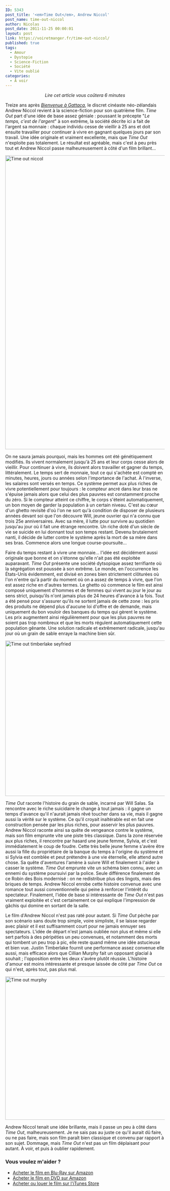 ```yaml
---
ID: 5343
post_title: '<em>Time Out</em>, Andrew Niccol'
post_name: time-out-niccol
author: Nicolas
post_date: 2011-11-25 00:00:01
layout: post
link: https://voiretmanger.fr/time-out-niccol/
published: true
tags:
  - Amour
  - Dystopie
  - Science-Fiction
  - Société
  - Vite oublié
categories:
  - À voir
---
```

<div style="text-align: center;"><em>Lire cet article vous coûtera 6 minutes</em></div>

Treize ans après <em><a href="https://voiretmanger.fr/2011/07/31/bienvenue-a-gattaca-niccol/">Bienvenue à Gattaca</a></em>, le discret cinéaste néo-zélandais Andrew Niccol revient à la science-fiction pour son quatrième film. <em>Time Out</em> part d'une idée de base assez géniale : poussant le précepte "<em>Le temps, c'est de l'argent</em>" à son extrême, la société décrite ici a fait de l'argent sa monnaie : chaque individu cesse de vieillir à 25 ans et doit ensuite travailler pour continuer à vivre en gagnant quelques jours par son travail. Une idée originale et vraiment excellente, mais que <em>Time Out</em> n'exploite pas totalement. Le résultat est agréable, mais c'est à peu près tout et Andrew Niccol passe malheureusement à côté d'un film brillant…

<a href="http://www.allocine.fr/film/fichefilm_gen_cfilm=180314.html"><img class="aligncenter" style="border-style: initial; border-color: initial; border-width: 0px;" src="https://voiretmanger.fr/wp-content/uploads/2011/11/time-out-niccol.jpg" alt="Time out niccol" width="690" height="927" border="0" /></a>

On ne saura jamais pourquoi, mais les hommes ont été génétiquement modifiés. Ils vivent normalement jusqu'à 25 ans et leur corps cesse alors de vieillir. Pour continuer à vivre, ils doivent alors travailler et gagner du temps, littéralement. Le temps sert de monnaie, tout ce qui s'achète est compté en minutes, heures, jours ou années selon l'importance de l'achat. À l'inverse, les salaires sont versés en temps. Ce système permet aux plus riches de vivre potentiellement pour toujours : le compteur ancré dans leur bras ne s'épuise jamais alors que celui des plus pauvres est constamment proche du zéro. Si le compteur atteint ce chiffre, le corps s'éteint automatiquement, un bon moyen de garder la population à un certain niveau. C'est au cœur d'un ghetto revisité d'où l'on ne sort qu'à condition de disposer de plusieurs années devant soi que l'on découvre Will, jeune ouvrier qui n'a connu que trois 25e anniversaires. Avec sa mère, il lutte pour survivre au quotidien jusqu'au jour où il fait une étrange rencontre. Un riche doté d'un siècle de vie se suicide en lui donnant tout son temps restant. Devenu brutalement nanti, il décide de lutter contre le système après la mort de sa mère dans ses bras. Commence alors une longue course-poursuite…

Faire du temps restant à vivre une monnaie… l'idée est décidément aussi originale que bonne et on s'étonne qu'elle n'ait pas été exploitée auparavant. <em>Time Out</em> présente une société dytsopique assez terrifiante où la ségrégation est poussée à son extrême. Le monde, en l'occurrence les États-Unis évidemment, est divisé en zones bien strictement clôturées où l'on n'entre qu'à partir du moment où on a assez de temps à vivre, que l'on est assez riche en d'autres termes. Le ghetto où commence le film est ainsi composé uniquement d'hommes et de femmes qui vivent au jour le jour au sens strict, puisqu'ils n'ont jamais plus de 24 heures d'avance à la fois. Tout a été pensé pour s'assurer qu'ils ne sortent jamais de cette zone : les prix des produits ne dépend plus d'aucune loi d'offre et de demande, mais uniquement du bon vouloir des banques du temps qui gèrent le système. Les prix augmentent ainsi régulièrement pour que les plus pauvres ne soient pas trop nombreux et que les morts régulent automatiquement cette population gênante. Une solution radicale et extrêmement radicale, jusqu'au jour où un grain de sable enraye la machine bien sûr.

<img class="aligncenter" style="border-style: initial; border-color: initial; border-width: 0px;" src="https://voiretmanger.fr/wp-content/uploads/2011/11/time-out-timberlake-seyfried.jpg" alt="Time out timberlake seyfried" width="690" height="490" border="0" />

<em>Time Out</em> raconte l'histoire du grain de sable, incarné par Will Salas. Sa rencontre avec le riche suicidaire le change à tout jamais : il gagne un temps d'avance qu'il n'aurait jamais rêvé toucher dans sa vie, mais il gagne aussi la vérité sur le système. Ce qu'il croyait inaltérable est en fait une construction pensée par les plus riches, pour asservir les plus pauvres. Andrew Niccol raconte ainsi sa quête de vengeance contre le système, mais son film emprunte vite une piste très classique. Dans la zone réservée aux plus riches, il rencontre par hasard une jeune femme, Sylvia, et c'est immédiatement le coup de foudre. Cette très belle jeune femme s'avère être aussi la fille du propriétaire de la banque du temps à l'origine du système et si Sylvia est comblée et peut prétendre à une vie éternelle, elle attend autre chose. Sa quête d'aventures l'amène à suivre Will et finalement à l'aider à casser le système. <em>Time Out</em> emprunte vite un schéma bien connu, avec un ennemi du système poursuivi par la police. Seule différence finalement de ce Robin des Bois modernisé : on ne redistribue plus des lingots, mais des briques de temps. Andrew Niccol enrobe cette histoire convenue avec une romance tout aussi conventionnelle qui peine à renforcer l'intérêt du spectateur. Finalement, l'idée de base si intéressante de <em>Time Out</em> n'est pas vraiment exploitée et c'est certainement ce qui explique l'impression de gâchis qui domine en sortant de la salle.

Le film d'Andrew Niccol n'est pas raté pour autant. Si <em>Time Out</em> pèche par son scénario sans doute trop simple, voire simpliste, il se laisse regarder avec plaisir et il est suffisamment court pour ne jamais ennuyer ses spectateurs. L'idée de départ n'est jamais oubliée non plus et même si elle sert parfois à des péripéties un peu convenues, et notamment des morts qui tombent un peu trop à pic, elle reste quand même une idée astucieuse et bien vue. Justin Timberlake fournit une performance assez convenue elle aussi, mais efficace alors que Cillian Murphy fait un opposant glacial à souhait ; l'opposition entre les deux s'avère plutôt réussie. L'histoire d'amour est moins intéressante et presque laissée de côté par <em>Time Out</em> ce qui n'est, après tout, pas plus mal.

<img class="aligncenter" style="border-style: initial; border-color: initial; border-width: 0px;" src="https://voiretmanger.fr/wp-content/uploads/2011/11/time-out-murphy.jpg" alt="Time out murphy" width="690" height="452" border="0" />

Andrew Niccol tenait une idée brillante, mais il passe un peu à côté dans <em>Time Out</em>, malheureusement. Je ne sais pas au juste ce qu'il aurait dû faire, ou ne pas faire, mais son film paraît bien classique et convenu par rapport à son sujet. Dommage, mais <em>Time Out</em> n'est pas un film déplaisant pour autant. À voir, et puis à oublier rapidement.

<div class="amazon">
<h3>Vous voulez m'aider ?</h3>
<ul>
	<li><a href="http://www.amazon.fr/gp/product/B006UKB1XY/ref=as_li_ss_tl?ie=UTF8&tag=leblogdenic07-21&linkCode=as2&camp=1642&creative=19458&creativeASIN=B006UKB1XY">Acheter le film en Blu-Ray sur Amazon</a></li>
	<li><a href="http://www.amazon.fr/gp/product/B006FG4UZO/ref=as_li_ss_tl?ie=UTF8&tag=leblogdenic07-21&linkCode=as2&camp=1642&creative=19458&creativeASIN=B006FG4UZO">Acheter le film en DVD sur Amazon</a></li>
	<li><a href="https://itunes.apple.com/fr/movie/time-out/id490060186">Acheter ou louer le film sur l'iTunes Store</a></li>
</ul>
</div>